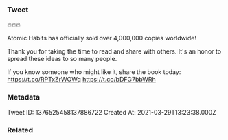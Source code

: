 ### Tweet
🔥🔥🔥

Atomic Habits has officially sold over 4,000,000 copies worldwide!

Thank you for taking the time to read and share with others. It's an honor to spread these ideas to so many people.

If you know someone who might like it, share the book today:
https://t.co/RPTxZrWOWq https://t.co/bDFG7bbWRh

### Metadata
Tweet ID: 1376525458137886722
Created At: 2021-03-29T13:23:38.000Z

### Related

